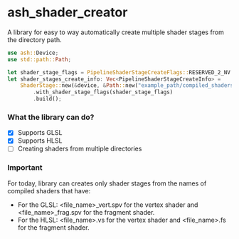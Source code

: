 # ash_shader_creator

A library for easy to way automatically create multiple shader stages from the directory path.

```rust
use ash::Device;
use std::path::Path;

let shader_stage_flags = PipelineShaderStageCreateFlags::RESERVED_2_NV | PipelineShaderStageCreateFlags::ALLOW_VARYING_SUBGROUP_SIZE_EXT;
let shader_stages_create_info: Vec<PipelineShaderStageCreateInfo> =
    ShaderStage::new(&device, &Path::new("example_path/compiled_shaders"))
        .with_shader_stage_flags(shader_stage_flags)
        .build();
```

### What the library can do?

- [x] Supports GLSL
- [x] Supports HLSL
- [ ] Creating shaders from multiple directories

### Important

For today, library can creates only shader stages from the names of compiled shaders that have:
- For the GLSL: <file_name>_vert.spv for the vertex shader and <file_name>_frag.spv for the fragment shader.
- For the HLSL: <file_name>.vs for the vertex shader and <file_name>.fs for the fragment shader.